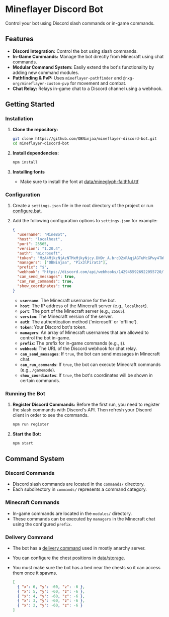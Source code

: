 # Mineflayer Discord Bot

Control your bot using Discord slash commands or in-game commands.

## Features

- **Discord Integration:** Control the bot using slash commands.
- **In-Game Commands:** Manage the bot directly from Minecraft using chat commands.
- **Modular Command System:** Easily extend the bot's functionality by adding new command modules.
- **Pathfinding & PvP:** Uses `mineflayer-pathfinder` and `@nxg-org/mineflayer-custom-pvp` for movement and combat.
- **Chat Relay:** Relays in-game chat to a Discord channel using a webhook.

## Getting Started

### Installation

1.  **Clone the repository:**

    ```bash
    git clone https://github.com/OBNinjaa/mineflayer-discord-bot.git
    cd mineflayer-discord-bot
    ```

2.  **Install dependencies:**

    ```bash
    npm install
    ```

3.  **Installing fonts**
    - Make sure to install the font at [data/mineglyph-faithful.ttf](data/mineglyph-faithful.ttf)

### Configuration

1.  Create a `settings.json` file in the root directory of the project or run [configure.bat](configure.bat).

2.  Add the following configuration options to `settings.json` for example:

    ```json
    {
      "username": "MineBot",
      "host": "localhost",
      "port": 25565,
      "version": "1.20.4",
      "auth": "microsoft",
      "token": "MzA4MjkzNjAzNTMxMjkyNjcy.DN9r_A.brcD2xRAqjAGTuMcGPwy4TWVQdg",
      "managers": ["OBNinjaa", "Pix3lPirat3"],
      "prefix": "$",
      "webhook": "https://discord.com/api/webhooks/1429455926922055720/WVNbCPJnjgDZVA-XQmgSdgO0AL5cc8gX1spMkF3DRavrGmeBB6R5zrgw",
      "can_send_messages": true,
      "can_run_commands": true,
      "show_coordinates": true
    }
    ```

    - **`username`**: The Minecraft username for the bot.
    - **`host`**: The IP address of the Minecraft server (e.g., `localhost`).
    - **`port`**: The port of the Minecraft server (e.g., `25565`).
    - **`version`**: The Minecraft version of the server.
    - **`auth`**: The authentication method ('microsoft' or 'offline').
    - **`token`**: Your Discord bot's token.
    - **`managers`**: An array of Minecraft usernames that are allowed to control the bot in-game.
    - **`prefix`**: The prefix for in-game commands (e.g., `$`).
    - **`webhook`**: The URL of the Discord webhook for chat relay.
    - **`can_send_messages`**: If `true`, the bot can send messages in Minecraft chat.
    - **`can_run_commands`**: If `true`, the bot can execute Minecraft commands (e.g., `/gamemode`).
    - **`show_coordinates`**: If `true`, the bot's coordinates will be shown in certain commands.

### Running the Bot

1.  **Register Discord Commands:**
    Before the first run, you need to register the slash commands with Discord's API. Then refresh your Discord client in order to see the commands.

    ```bash
    npm run register
    ```

2.  **Start the Bot:**
    ```bash
    npm start
    ```

## Command System

### Discord Commands

- Discord slash commands are located in the `commands/` directory.
- Each subdirectory in `commands/` represents a command category.

### Minecraft Commands

- In-game commands are located in the `modules/` directory.
- These commands can be executed by `managers` in the Minecraft chat using the configured `prefix`.

### Delivery Command

- The bot has a [delivery command](modules/kit.js) used in mostly anarchy server.
- You can configure the chest positions in [data/storage](data/storage).
- You must make sure the bot has a bed near the chests so it can access them once it spawns.

  ```json
  [
    { "x": 6, "y": -60, "z": -6 },
    { "x": 5, "y": -60, "z": -6 },
    { "x": 4, "y": -60, "z": -6 },
    { "x": 3, "y": -60, "z": -6 },
    { "x": 2, "y": -60, "z": -6 }
  ]
  ```
